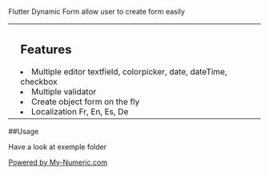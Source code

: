 Flutter Dynamic Form allow user to create form easily

<table border="0"><tr><td><div align="center">
  
</div></td><td><h2>Features</h2>



<li>Multiple editor textfield, colorpicker, date, dateTime, checkbox</li>
<li>Multiple validator</li>
<li>Create object form on the fly</li>
<li>Localization Fr, En, Es, De</li>

</td></tr></table>

##Usage

Have a look at exemple folder

<a href="https://my-numeric.com">Powered by My-Numeric.com</a>